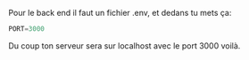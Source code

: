 Pour le back end il faut un fichier .env, et dedans tu mets ça:

```c#
PORT=3000
```

Du coup ton serveur sera sur localhost avec le port 3000 voilà.
